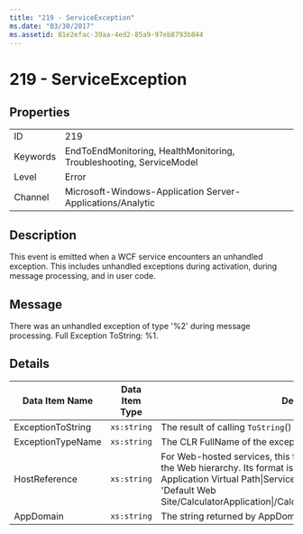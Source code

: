 ```yaml
---
title: "219 - ServiceException"
ms.date: "03/30/2017"
ms.assetid: 81e2efac-39aa-4ed2-85a9-97eb8793b844
---
```

# 219 - ServiceException
## Properties  


|||  
|-|-|  
|ID|219|  
|Keywords|EndToEndMonitoring, HealthMonitoring, Troubleshooting, ServiceModel|  
|Level|Error|  
|Channel|Microsoft-Windows-Application Server-Applications/Analytic|  

## Description  
 This event is emitted when a WCF service encounters an unhandled exception. This includes unhandled exceptions during activation, during message processing, and in user code.  

## Message  
 There was an unhandled exception of type '%2' during message processing. Full Exception ToString: %1.  

## Details  


|  Data Item Name   | Data Item Type |                                                                                                                                                  Description                                                                                                                                                  |
|-------------------|----------------|---------------------------------------------------------------------------------------------------------------------------------------------------------------------------------------------------------------------------------------------------------------------------------------------------------------|
| ExceptionToString |  `xs:string`   |                                                                                                                           The result of calling `ToString`() on the CLR exception.                                                                                                                            |
| ExceptionTypeName |  `xs:string`   |                                                                                                                                   The CLR FullName of the exception's type.                                                                                                                                   |
|   HostReference   |  `xs:string`   | For Web-hosted services, this field uniquely identifies the service in the Web hierarchy. Its format is defined as 'Web Site Name Application Virtual Path&#124;Service Virtual Path&#124;ServiceName'. Example: 'Default Web Site/CalculatorApplication&#124;/CalculatorService.svc&#124;CalculatorService'. |
|     AppDomain     |  `xs:string`   |                                                                                                                         The string returned by AppDomain.CurrentDomain.FriendlyName.                                                                                                                          |

